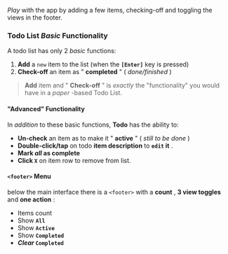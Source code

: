 *Play* with the app by adding a few items, checking-off and toggling the views in the footer.

### Todo List *Basic* Functionality

A todo list has only 2 *basic* functions:

1. **Add** a `new` item to the list (when the **`[Enter]`** key is pressed)
2. **Check-off** an item as " **completed** " ( *done/finished* )

> **Add** item and " **Check-off** " is *exactly* the "functionality" you would have in a  *paper* -based Todo List.

#### "Advanced" Functionality

In *addition* to these basic functions, **Todo** has the ability to:

* **Un-check** an item as to make it " **active** " ( *still to be done* )
* **Double-click/tap** on todo **item description** to  **`edit` it** .
* **Mark *all* as complete**
* **Click `X`** on item row to remove from list.

#### `<footer>` Menu

below the main interface there is a `<footer>` with a  **count** , **3 view toggles** and  **one action** : 

* Items count
* Show **`All`**
* Show **`Active`**
* Show **`Completed`**
* ***Clear* `Completed`**
